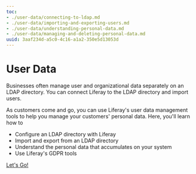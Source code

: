 ```yaml
---
toc:
- ./user-data/connecting-to-ldap.md
- ./user-data/importing-and-exporting-users.md
- ./user-data/understanding-personal-data.md
- ./user-data/managing-and-deleting-personal-data.md
uuid: 3aaf234d-a5c0-4c16-a1a2-350e5d13053d
---
```

# User Data

Businesses often manage user and organizational data separately on an LDAP directory. You can connect Liferay to the LDAP directory and import users.

As customers come and go, you can use Liferay's user data management tools to help you manage your customers' personal data. Here, you'll learn how to 

* Configure an LDAP directory with Liferay
* Import and export from an LDAP directory
* Understand the personal data that accumulates on your system
* Use Liferay's GDPR tools

[Let's Go!](./user-data/connecting-to-ldap.md)
